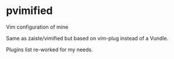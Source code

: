 # pvimified
Vim configuration of mine

Same as zaiste/vimified but based on vim-plug instead of a Vundle.

Plugins list re-worked for my needs.
